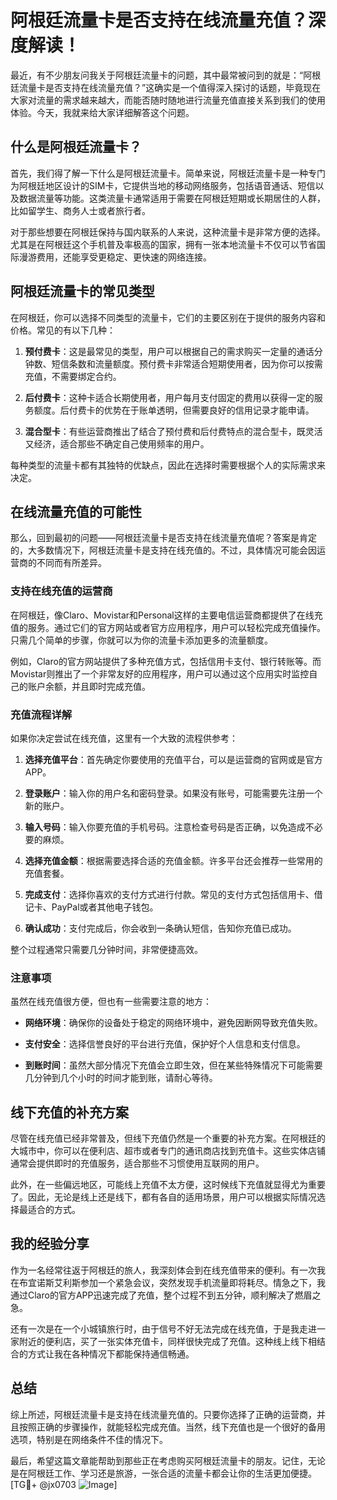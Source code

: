 # 阿根廷流量卡是否支持在线流量充值？深度解读！

最近，有不少朋友问我关于阿根廷流量卡的问题，其中最常被问到的就是：“阿根廷流量卡是否支持在线流量充值？”这确实是一个值得深入探讨的话题，毕竟现在大家对流量的需求越来越大，而能否随时随地进行流量充值直接关系到我们的使用体验。今天，我就来给大家详细解答这个问题。

## 什么是阿根廷流量卡？

首先，我们得了解一下什么是阿根廷流量卡。简单来说，阿根廷流量卡是一种专门为阿根廷地区设计的SIM卡，它提供当地的移动网络服务，包括语音通话、短信以及数据流量等功能。这类流量卡通常适用于需要在阿根廷短期或长期居住的人群，比如留学生、商务人士或者旅行者。

对于那些想要在阿根廷保持与国内联系的人来说，这种流量卡是非常方便的选择。尤其是在阿根廷这个手机普及率极高的国家，拥有一张本地流量卡不仅可以节省国际漫游费用，还能享受更稳定、更快速的网络连接。

## 阿根廷流量卡的常见类型

在阿根廷，你可以选择不同类型的流量卡，它们的主要区别在于提供的服务内容和价格。常见的有以下几种：

1. **预付费卡**：这是最常见的类型，用户可以根据自己的需求购买一定量的通话分钟数、短信条数和流量额度。预付费卡非常适合短期使用者，因为你可以按需充值，不需要绑定合约。
   
2. **后付费卡**：这种卡适合长期使用者，用户每月支付固定的费用以获得一定的服务额度。后付费卡的优势在于账单透明，但需要良好的信用记录才能申请。

3. **混合型卡**：有些运营商推出了结合了预付费和后付费特点的混合型卡，既灵活又经济，适合那些不确定自己使用频率的用户。

每种类型的流量卡都有其独特的优缺点，因此在选择时需要根据个人的实际需求来决定。

## 在线流量充值的可能性

那么，回到最初的问题——阿根廷流量卡是否支持在线流量充值呢？答案是肯定的，大多数情况下，阿根廷流量卡是支持在线充值的。不过，具体情况可能会因运营商的不同而有所差异。

### 支持在线充值的运营商

在阿根廷，像Claro、Movistar和Personal这样的主要电信运营商都提供了在线充值的服务。通过它们的官方网站或者官方应用程序，用户可以轻松完成充值操作。只需几个简单的步骤，你就可以为你的流量卡添加更多的流量额度。

例如，Claro的官方网站提供了多种充值方式，包括信用卡支付、银行转账等。而Movistar则推出了一个非常友好的应用程序，用户可以通过这个应用实时监控自己的账户余额，并且即时完成充值。

### 充值流程详解

如果你决定尝试在线充值，这里有一个大致的流程供参考：

1. **选择充值平台**：首先确定你要使用的充值平台，可以是运营商的官网或是官方APP。
   
2. **登录账户**：输入你的用户名和密码登录。如果没有账号，可能需要先注册一个新的账户。

3. **输入号码**：输入你要充值的手机号码。注意检查号码是否正确，以免造成不必要的麻烦。

4. **选择充值金额**：根据需要选择合适的充值金额。许多平台还会推荐一些常用的充值套餐。

5. **完成支付**：选择你喜欢的支付方式进行付款。常见的支付方式包括信用卡、借记卡、PayPal或者其他电子钱包。

6. **确认成功**：支付完成后，你会收到一条确认短信，告知你充值已成功。

整个过程通常只需要几分钟时间，非常便捷高效。

### 注意事项

虽然在线充值很方便，但也有一些需要注意的地方：

- **网络环境**：确保你的设备处于稳定的网络环境中，避免因断网导致充值失败。
  
- **支付安全**：选择信誉良好的平台进行充值，保护好个人信息和支付信息。

- **到账时间**：虽然大部分情况下充值会立即生效，但在某些特殊情况下可能需要几分钟到几个小时的时间才能到账，请耐心等待。

## 线下充值的补充方案

尽管在线充值已经非常普及，但线下充值仍然是一个重要的补充方案。在阿根廷的大城市中，你可以在便利店、超市或者专门的通讯商店找到充值卡。这些实体店铺通常会提供即时的充值服务，适合那些不习惯使用互联网的用户。

此外，在一些偏远地区，可能线上充值不太方便，这时候线下充值就显得尤为重要了。因此，无论是线上还是线下，都有各自的适用场景，用户可以根据实际情况选择最适合的方式。

## 我的经验分享

作为一名经常往返于阿根廷的旅人，我深刻体会到在线充值带来的便利。有一次我在布宜诺斯艾利斯参加一个紧急会议，突然发现手机流量即将耗尽。情急之下，我通过Claro的官方APP迅速完成了充值，整个过程不到五分钟，顺利解决了燃眉之急。

还有一次是在一个小城镇旅行时，由于信号不好无法完成在线充值，于是我走进一家附近的便利店，买了一张实体充值卡，同样很快完成了充值。这种线上线下相结合的方式让我在各种情况下都能保持通信畅通。

## 总结

综上所述，阿根廷流量卡是支持在线流量充值的。只要你选择了正确的运营商，并且按照正确的步骤操作，就能轻松完成充值。当然，线下充值也是一个很好的备用选项，特别是在网络条件不佳的情况下。

最后，希望这篇文章能帮助到那些正在考虑购买阿根廷流量卡的朋友。记住，无论是在阿根廷工作、学习还是旅游，一张合适的流量卡都会让你的生活更加便捷。[TG💪+ @jx0703 ![Image](https://github.com/user-attachments/assets/dbca1d08-cadb-493c-b0ec-ad6f7a83f270)]